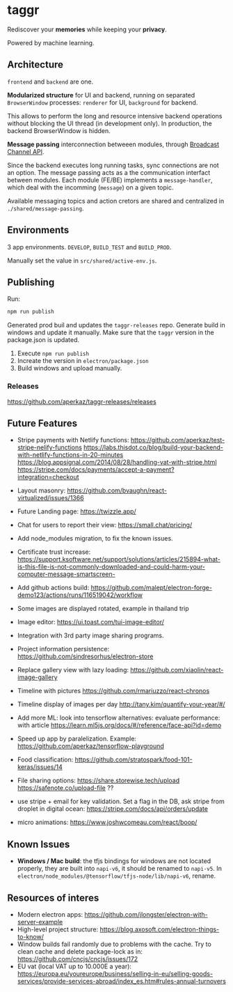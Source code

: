 # taggr

Rediscover your **memories** while keeping your **privacy**.

Powered by machine learning.

## Architecture

`frontend` and `backend` are one.

**Modularized structure** for UI and backend, running on separated `BrowserWindow` processes: `renderer` for UI, `background` for backend.

This allows to perform the long and resource intensive backend operations without blocking the UI thread (in development only). In production, the backend BrowserWindow is hidden.

**Message passing** interconnection betweeen modules, through [Broadcast Channel API](https://developer.mozilla.org/en-US/docs/Web/API/Broadcast_Channel_API).

Since the backend executes long running tasks, sync connections are not an option. The message passing acts as a the communication interfact between modules. Each module (FE/BE) implements a `message-handler`, which deal with the incomming (`message`) on a given topic.

Available messaging topics and action cretors are shared and centralized in `./shared/message-passing`.

## Environments

3 app environments. `DEVELOP`, `BUILD_TEST` and `BUILD_PROD`.

Manually set the value in `src/shared/active-env.js`.

## Publishing

Run:

```javascript
npm run publish
```

Generated prod buil and updates the `taggr-releases` repo. Generate build in windows and update it manually. Make sure that the `taggr` version in the package.json is updated.

1. Execute `npm run publish`
2. Increate the version in `electron/package.json`
3. Build windows and upload manually.

### Releases

https://github.com/aperkaz/taggr-releases/releases

## Future Features

- Stripe payments with Netlify functions: https://github.com/aperkaz/test-stripe-nelify-functions
  https://labs.thisdot.co/blog/build-your-backend-with-netlify-functions-in-20-minutes
  https://blog.appsignal.com/2014/08/28/handling-vat-with-stripe.html
  https://stripe.com/docs/payments/accept-a-payment?integration=checkout
- Layout masonry: https://github.com/bvaughn/react-virtualized/issues/1366

- Future Landing page: https://twizzle.app/
- Chat for users to report their view: https://small.chat/pricing/
- Add node_modules migration, to fix the known issues.
- Certificate trust increase: https://support.ksoftware.net/support/solutions/articles/215894-what-is-this-file-is-not-commonly-downloaded-and-could-harm-your-computer-message-smartscreen-
- Add github actions build: https://github.com/malept/electron-forge-demo123/actions/runs/116519042/workflow
- Some images are displayed rotated, example in thailand trip
- Image editor: https://ui.toast.com/tui-image-editor/
- Integration with 3rd party image sharing programs.
- Project information persistence: https://github.com/sindresorhus/electron-store

- Replace gallery view with lazy loading: https://github.com/xiaolin/react-image-gallery
- Timeline with pictures https://github.com/rmariuzzo/react-chronos
- Timeline display of images per day http://tany.kim/quantify-your-year/#/
- Add more ML: look into tensorflow alternatives: evaluate performance: with article https://learn.ml5js.org/docs/#/reference/face-api?id=demo
- Speed up app by paralelization. Example: https://github.com/aperkaz/tensorflow-playground
- Food classification: https://github.com/stratospark/food-101-keras/issues/14
- File sharing options:
  https://share.storewise.tech/upload
  https://safenote.co/upload-file ??

- use stripe + email for key validation. Set a flag in the DB, ask stripe from droplet in digital ocean: https://stripe.com/docs/api/orders/update
- micro animations: https://www.joshwcomeau.com/react/boop/

## Known Issues

- **Windows / Mac build**: the tfjs bindings for windows are not located properly, they are built into `napi-v6`, it should be renamed to `napi-v5`. In `electron/node_modules/@tensorflow/tfjs-node/lib/napi-v6`, rename.

## Resources of interes

- Modern electron apps: https://github.com/jlongster/electron-with-server-example
- High-level project structure: https://blog.axosoft.com/electron-things-to-know/
- Window builds fail randomly due to problems with the cache. Try to clean cache and delete package-lock as in: https://github.com/cncjs/cncjs/issues/172
- EU vat (local VAT up to 10.000E a year): https://europa.eu/youreurope/business/selling-in-eu/selling-goods-services/provide-services-abroad/index_es.htm#rules-annual-turnovers
